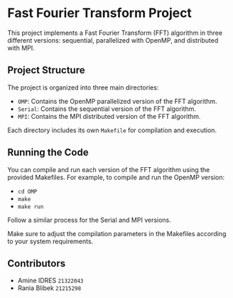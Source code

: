 # Fast Fourier Transform Project

This project implements a Fast Fourier Transform (FFT) algorithm in three different versions: sequential, parallelized with OpenMP, and distributed with MPI.

## Project Structure

The project is organized into three main directories:

- `OMP`: Contains the OpenMP parallelized version of the FFT algorithm.
- `Serial`: Contains the sequential version of the FFT algorithm.
- `MPI`: Contains the MPI distributed version of the FFT algorithm.

Each directory includes its own `Makefile` for compilation and execution.

## Running the Code
You can compile and run each version of the FFT algorithm using the provided Makefiles. For example, to compile and run the OpenMP version:

- `cd OMP`
- `make`
- `make run`

Follow a similar process for the Serial and MPI versions.

Make sure to adjust the compilation parameters in the Makefiles according to your system requirements.

## Contributors

- Amine IDRES `21322043`
- Rania Blibek `21215298`


